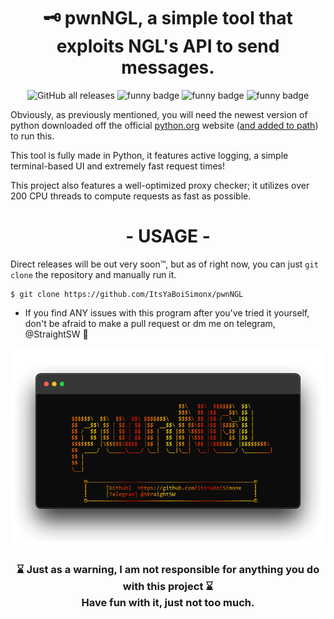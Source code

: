 
<h1 align="center">🗝 pwnNGL, a simple tool that exploits NGL's API to send messages.</h1>

<p align="center">
    <img alt="GitHub all releases" src="https://img.shields.io/github/downloads/itsyaboisimonx/pwnNGL/total">
    <img alt="funny badge" src="https://forthebadge.com/images/badges/made-with-python.svg">
    <img alt="funny badge" src="https://forthebadge.com/images/badges/open-source.svg">
    <img alt="funny badge" src="https://forthebadge.com/images/badges/works-on-my-machine.svg">
</p>

Obviously, as previously mentioned, you will need the newest version of python downloaded off the official [python.org](https://www.python.org/downloads) website ([and added to path](https://www.youtube.com/watch?v=3a3UOSBffUI)) to run this.

This tool is fully made in Python, it features active logging, a simple terminal-based UI and extremely fast request times!

This project also features a well-optimized proxy checker; it utilizes over 200 CPU threads to compute requests as fast as possible.

<h1 align="center">- USAGE -</h1>

Direct releases will be out very soon™, but as of right now, you can just ```git clone``` the repository and manually run it.

```
$ git clone https://github.com/ItsYaBoiSimonx/pwnNGL
```

- If you find ANY issues with this program after you've tried it yourself, don't be afraid to make a pull request or dm me on telegram, @StraightSW 🎉

<p align="center">
  <img src="Images/txs6c7XSyG.png"/>
</p>

<h3 align="center">
    ⌛ Just as a warning, I am not responsible for anything you do with this project ⌛
    <br>
    Have fun with it, just not too much.
</h3>